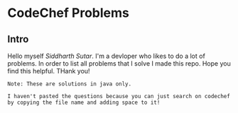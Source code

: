 # CodeChef Problems

## Intro

Hello myself *Siddharth Sutar*. I'm a devloper who likes to do a lot of problems. In order to list all problems that I solve I made this repo. Hope you find this helpful. THank you!

    Note: These are solutions in java only.

    I haven't pasted the questions because you can just search on codechef by copying the file name and adding space to it!
